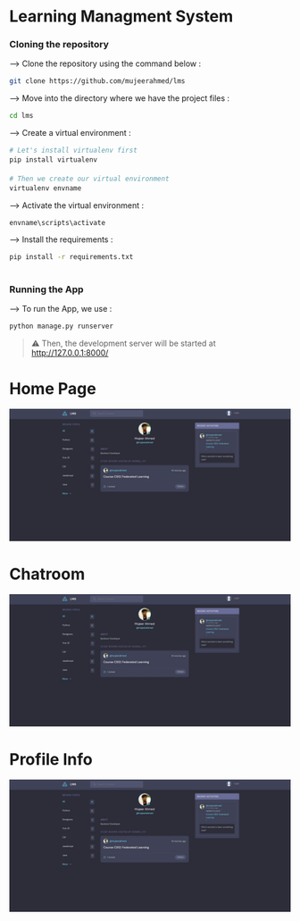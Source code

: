 
# Learning Managment System

</div>

### Cloning the repository

--> Clone the repository using the command below :

```bash
git clone https://github.com/mujeerahmed/lms

```

--> Move into the directory where we have the project files :

```bash
cd lms

```

--> Create a virtual environment :

```bash
# Let's install virtualenv first
pip install virtualenv

# Then we create our virtual environment
virtualenv envname

```

--> Activate the virtual environment :

```bash
envname\scripts\activate

```

--> Install the requirements :

```bash
pip install -r requirements.txt

```

#

### Running the App

--> To run the App, we use :

```bash
python manage.py runserver

```

> ⚠ Then, the development server will be started at http://127.0.0.1:8000/

#

# Home Page

<img src="static/images/lms2.jpg">

# Chatroom

<img src="static/images/lms2.jpg">

# Profile Info

<img src="static/images/lms2.jpg">
